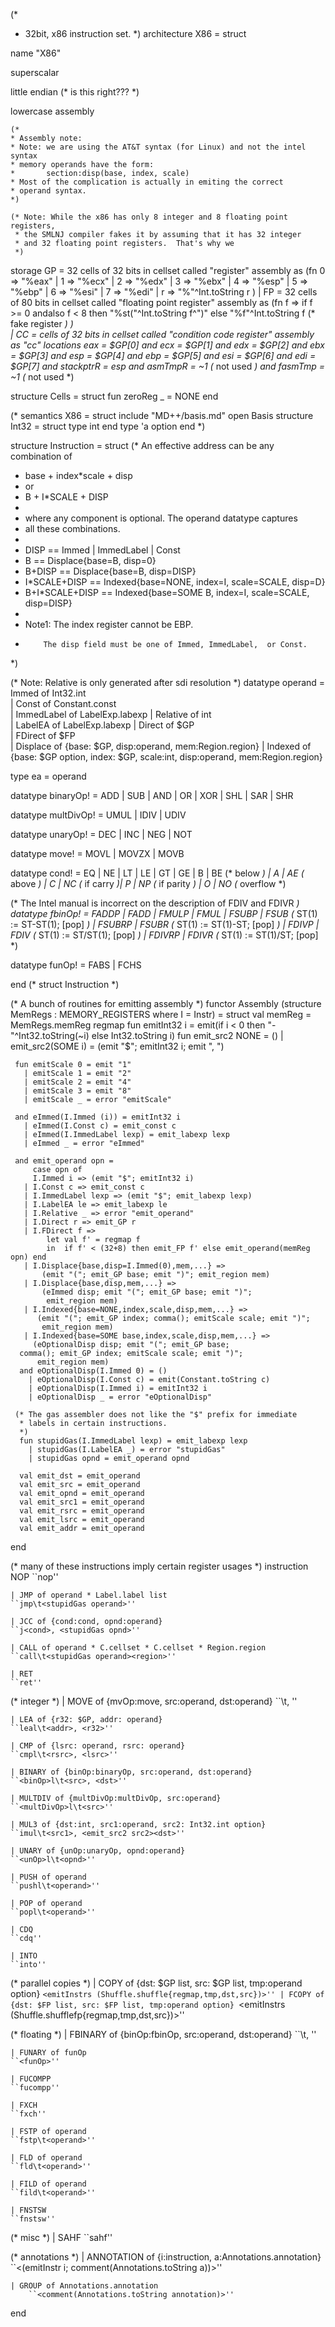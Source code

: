 (* 
 * 32bit, x86 instruction set.
 *)
architecture X86 = 
struct

  name "X86"

  superscalar

  little endian (* is this right??? *)

  lowercase assembly

    (*
    * Assembly note:
    * Note: we are using the AT&T syntax (for Linux) and not the intel syntax
    * memory operands have the form:
    *       section:disp(base, index, scale)
    * Most of the complication is actually in emiting the correct
    * operand syntax.
    *)

    (* Note: While the x86 has only 8 integer and 8 floating point registers,
     * the SMLNJ compiler fakes it by assuming that it has 32 integer
     * and 32 floating point registers.  That's why we 
     *)

   storage
      GP = 32 cells of 32 bits in cellset called "register"
           assembly as
                    (fn 0 => "%eax"
                      | 1 => "%ecx"
                      | 2 => "%edx"
                      | 3 => "%ebx"
                      | 4 => "%esp"
                      | 5 => "%ebp"
                      | 6 => "%esi"
                      | 7 => "%edi"
                      | r => "%"^Int.toString r
                    )
   |  FP = 32 cells of 80 bits in cellset called "floating point register"
           assembly as (fn f => if f >= 0 andalso f < 8 
                                then "%st("^Int.toString f^")"
                                else "%f"^Int.toString f (* fake register *)
                       )  
   |  CC = cells of 32 bits in cellset called "condition code register"
           assembly as "cc"
   locations
       eax     = $GP[0]
   and ecx     = $GP[1]
   and edx     = $GP[2]
   and ebx     = $GP[3]
   and esp     = $GP[4]
   and ebp     = $GP[5]
   and esi     = $GP[6]
   and edi     = $GP[7]
   and stackptrR = esp
   and asmTmpR   = ~1 (* not used *)
   and fasmTmp   = ~1 (* not used *)

   structure Cells =
   struct
      fun zeroReg _ = NONE
   end
        

   (*
   semantics X86 =
   struct
      include "MD++/basis.md"
      open Basis
      structure Int32 = struct type int end
      type 'a option
   end *)

   structure Instruction = struct
 (* An effective address can be any combination of
  *  base + index*scale + disp 
  *   or
  *   B + I*SCALE + DISP
  *
  * where any component is optional. The operand datatype captures
  * all these combinations.
  *
  *  DISP 	    == Immed | ImmedLabel | Const
  *  B		    == Displace{base=B, disp=0}
  *  B+DISP	    == Displace{base=B, disp=DISP}
  *  I*SCALE+DISP   == Indexed{base=NONE, index=I, scale=SCALE, disp=D}
  *  B+I*SCALE+DISP == Indexed{base=SOME B, index=I, scale=SCALE, disp=DISP}
  *
  *  Note1: The index register cannot be EBP.
  *         The disp field must be one of Immed, ImmedLabel,  or Const.
  *)

  (* Note: Relative is only generated after sdi resolution *)
  datatype operand =
     Immed      of Int32.int	   
   | Const      of Constant.const  
   | ImmedLabel of LabelExp.labexp 
   | Relative   of int		
   | LabelEA	of LabelExp.labexp 
   | Direct     of $GP		   
   | FDirect    of $FP		   
   | Displace   of {base: $GP, disp:operand, mem:Region.region}
   | Indexed    of {base: $GP option, index: $GP, scale:int, disp:operand,
		    mem:Region.region}
  
  type ea = operand

  datatype binaryOp! = ADD | SUB  | AND | OR | XOR | SHL | SAR | SHR

  datatype multDivOp! = UMUL | IDIV | UDIV

  datatype unaryOp! = DEC | INC | NEG | NOT

  datatype move! = MOVL | MOVZX | MOVB

  datatype cond! = 
      EQ | NE | LT | LE | GT | GE 
    | B  | BE (* below *)   | A  | AE (* above *) 
    | C  | NC (* if carry *)| P  | NP (* if parity *)
    | O  | NO (* overflow *) 

 (* The Intel manual is incorrect on the description of FDIV and FDIVR *)
  datatype fbinOp! = 
      FADDP  | FADD 
    | FMULP  | FMUL
    | FSUBP  | FSUB  		(* ST(1) := ST-ST(1); [pop] *)
    | FSUBRP | FSUBR		(* ST(1) := ST(1)-ST; [pop] *)
    | FDIVP  | FDIV		(* ST(1) := ST/ST(1); [pop] *)
    | FDIVRP | FDIVR 		(* ST(1) := ST(1)/ST; [pop] *)

  datatype funOp! = FABS | FCHS 

  end (* struct Instruction *)

  (* A bunch of routines for emitting assembly *)
  functor Assembly
     (structure MemRegs : MEMORY_REGISTERS where I = Instr) =
  struct
     val memReg = MemRegs.memReg regmap
     fun emitInt32 i = emit(if i < 0 then "-"^Int32.toString(~i)
			    else Int32.toString i)
     fun emit_src2 NONE = ()
       | emit_src2(SOME i) = (emit "$"; emitInt32 i; emit ", ")

     fun emitScale 0 = emit "1"
       | emitScale 1 = emit "2"
       | emitScale 2 = emit "4"
       | emitScale 3 = emit "8"
       | emitScale _ = error "emitScale"

     and eImmed(I.Immed (i)) = emitInt32 i
       | eImmed(I.Const c) = emit_const c
       | eImmed(I.ImmedLabel lexp) = emit_labexp lexp
       | eImmed _ = error "eImmed"

     and emit_operand opn =
         case opn of
         I.Immed i => (emit "$"; emitInt32 i)
       | I.Const c => emit_const c
       | I.ImmedLabel lexp => (emit "$"; emit_labexp lexp)
       | I.LabelEA le => emit_labexp le
       | I.Relative _ => error "emit_operand"
       | I.Direct r => emit_GP r
       | I.FDirect f =>
            let val f' = regmap f
            in  if f' < (32+8) then emit_FP f' else emit_operand(memReg opn) end
       | I.Displace{base,disp=I.Immed(0),mem,...} => 
           (emit "("; emit_GP base; emit ")"; emit_region mem)
       | I.Displace{base,disp,mem,...} => 
           (eImmed disp; emit "("; emit_GP base; emit ")"; 
            emit_region mem)
       | I.Indexed{base=NONE,index,scale,disp,mem,...} =>
          (emit "("; emit_GP index; comma(); emitScale scale; emit ")";
           emit_region mem)
       | I.Indexed{base=SOME base,index,scale,disp,mem,...} =>
         (eOptionalDisp disp; emit "("; emit_GP base; 
	  comma(); emit_GP index; emitScale scale; emit ")";
          emit_region mem)
      and eOptionalDisp(I.Immed 0) = ()
        | eOptionalDisp(I.Const c) = emit(Constant.toString c)
        | eOptionalDisp(I.Immed i) = emitInt32 i
        | eOptionalDisp _ = error "eOptionalDisp"

     (* The gas assembler does not like the "$" prefix for immediate
      * labels in certain instructions. 
      *)
      fun stupidGas(I.ImmedLabel lexp) = emit_labexp lexp
        | stupidGas(I.LabelEA _) = error "stupidGas"
        | stupidGas opnd = emit_operand opnd

      val emit_dst = emit_operand
      val emit_src = emit_operand
      val emit_opnd = emit_operand
      val emit_src1 = emit_operand
      val emit_rsrc = emit_operand
      val emit_lsrc = emit_operand
      val emit_addr = emit_operand
  end

 (* many of these instructions imply certain register usages *)
  instruction 
      NOP
	``nop''

    | JMP of operand * Label.label list
	``jmp\t<stupidGas operand>''

    | JCC of {cond:cond, opnd:operand}
	``j<cond>, <stupidGas opnd>''

    | CALL of operand * C.cellset * C.cellset * Region.region
	``call\t<stupidGas operand><region>''

    | RET
	``ret''

   (* integer *)
    | MOVE of {mvOp:move, src:operand, dst:operand}
	``<mvOp>\t<src>, <dst>''

    | LEA of {r32: $GP, addr: operand}
	``leal\t<addr>, <r32>''

    | CMP of {lsrc: operand, rsrc: operand}
	``cmpl\t<rsrc>, <lsrc>''

    | BINARY of {binOp:binaryOp, src:operand, dst:operand}
	``<binOp>l\t<src>, <dst>''

    | MULTDIV of {multDivOp:multDivOp, src:operand}
	``<multDivOp>l\t<src>''

    | MUL3 of {dst:int, src1:operand, src2: Int32.int option}
	``imul\t<src1>, <emit_src2 src2><dst>''

    | UNARY of {unOp:unaryOp, opnd:operand}
	``<unOp>l\t<opnd>''

    | PUSH of operand
	``pushl\t<operand>''

    | POP of operand
	``popl\t<operand>''

    | CDQ
	``cdq''

    | INTO
	``into''

   (* parallel copies *)
    | COPY of {dst: $GP list, src: $GP list, tmp:operand option}
	``<emitInstrs (Shuffle.shuffle{regmap,tmp,dst,src})>''
    | FCOPY of {dst: $FP list, src: $FP list, tmp:operand option}
	``<emitInstrs (Shuffle.shufflefp{regmap,tmp,dst,src})>''


   (* floating *)
    | FBINARY of {binOp:fbinOp, src:operand, dst:operand}
	``<binOp>\t<src>, <dst>''

    | FUNARY of funOp
	``<funOp>''

    | FUCOMPP
	``fucompp''

    | FXCH
	``fxch''

    | FSTP of operand
	``fstp\t<operand>''

    | FLD of operand
	``fld\t<operand>'' 

    | FILD of operand
	``fild\t<operand>''

    | FNSTSW
	``fnstsw''

   (* misc *)
    | SAHF
	``sahf''

   (* annotations *)
    | ANNOTATION of {i:instruction, a:Annotations.annotation}
        ``<(emitInstr i; comment(Annotations.toString a))>''

    | GROUP of Annotations.annotation
        ``<comment(Annotations.toString annotation)>''
    
end

